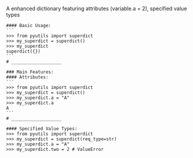 A enhanced dictionary featuring attributes (variable.a = 2), specified value types

    #### Basic Usage:
    ```
    >>> from pyutils import superdict
    >>> my_superdict = superdict()
    >>> my_superdict
    superdict({})
    ```
    # ___________________

    ### Main Features:
    #### Attributes:
    ```
    >>> from pyutils import superdict
    >>> my_superdict = superdict()
    >>> my_superdict.a = "A"
    >>> my_superdict.a
    A
    ```
    # ___________________

    #### Specified Value Types:
    >>> from pyutils import superdict
    >>> my_superdict = superdict(req_type=str)
    >>> my_superdict.a = "A"
    >>> my_superdict.two = 2 # ValueError
